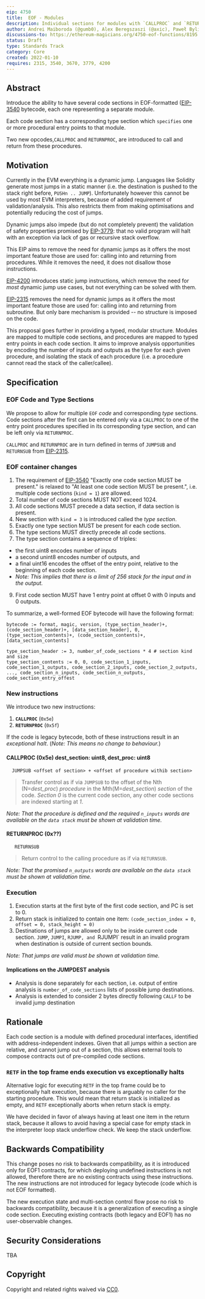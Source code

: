 ```yaml
---
eip: 4750
title:  EOF - Modules
description: Individual sections for modules with `CALLPROC` and `RETURNPROC` instructions
author: Andrei Maiboroda (@gumb0), Alex Beregszaszi (@axic), Paweł Bylica (@chfast)
discussions-to: https://ethereum-magicians.org/4750-eof-functions/8195
status: Draft
type: Standards Track
category: Core
created: 2022-01-10
requires: 2315, 3540, 3670, 3779, 4200
---
```


## Abstract

Introduce the ability to have several code sections in EOF-formatted ([EIP-3540](./eip-3540.md) bytecode, each one representing a separate module.

Each code section has a corresponding type section which `specifies` one or more procedural entry points to that module.

Two new opcodes,`CALLPROC` and `RETURNPROC`, are introduced to call and return from these procedures.

## Motivation

Currently in the EVM everything is a dynamic jump. Languages like Solidity generate most jumps in a static manner (i.e. the destination is pushed to the stack right before, `PUSHn .. JUMP`). Unfortunately however this cannot be used by most EVM interpreters, because of added requirement of validation/analysis. This also restricts them from making optimisations and potentially reducing the cost of jumps.

Dynamic jumps also impede (but do not completely prevent) the validation of safety properties promised by [EIP-3779](./eip-3779.md): that no valid program will halt with an 
exception via lack of gas or recursive stack overflow. 

This EIP aims to remove the need for dynamic jumps as it offers the most important feature those are used for: calling into and returning from procedures. While it removes the need, it does not disallow those instructions.

[EIP-4200](./eip-4200.md) introduces static jump instructions, which remove the need for *most* dynamic jump use cases, but not everything can be solved with them.

[EIP-2315](./eip-2315.md) removes the need for dynamic jumps as it offers the most important feature those are used for: calling into and returning from subroutine.  But only bare mechanism is provided -- no structure is imposed on the code.

This proposal goes further in providing a typed, modular structure.  Modules are mapped to multiple code sections, and procedures are mapped to typed entry points in each code section. It aims to improve analysis opportunities by encoding the number of inputs and outputs as the type for each given procedure, and isolating the stack of each procedure (i.e. a procedure cannot read the stack of the caller/callee).

## Specification

### EOF Code and Type Sections

We propose to allow for multiple `EOF` *code* and corresponding *type* sections.  Code sections after the first can be entered only via a `CALLPROC` to one of the entry point procedures specified in its corresponding type section, and can be left only via `RETURNPROC`.    

`CALLPROC` and `RETURNPROC` are in turn defined in terms of `JUMPSUB` and `RETURNSUB` from [EIP-2315](./eip-2315.md).


### EOF container changes

1. The requirement of [EIP-3540](./eip-3540.md) "Exactly one code section MUST be present." is relaxed to "At least one code section MUST be present.", i.e. multiple code sections (`kind = 1`) are allowed.
2. Total number of code sections MUST NOT exceed 1024.
3. All code sections MUST precede a data section, if data section is present.
4. New section with `kind = 3` is introduced called the *type section*.
5. Exactly one type section MUST be present for each code section.
6. The type sections MUST directly precede all code sections.
7. The type section contains a sequence of triples: 
* the first uint8 encodes number of inputs
* a second unint8 encodes number of outputs, and
* a final uint16 encodes the offset of the entry point, relative to the beginning of each code section.
* *Note: This implies that there is a limit of 256 stack for the input and in the output.*
9. First code section MUST have 1 entry point at offset 0 with 0 inputs and 0 outputs. 

To summarize, a well-formed EOF bytecode will have the following format:
```
bytecode := format, magic, version, (type_section_header)+, (code_section_header)+, [data_section_header], 0, (type_section_contents)+, (code_section_contents)+, [data_section_contents]

type_section_header := 3, number_of_code_sections * 4 # section kind and size
type_section_contents := 0, 0, code_section_1_inputs, code_section_1_outputs, code_section_2_inputs, code_section_2_outputs, ..., code_section_n_inputs, code_section_n_outputs, code_section_entry_offest
```

### New instructions

We introduce two new instructions:

1. **`CALLPROC`** (`0x5e`)
2. **`RETURNPROC`** (`0x5f`)

If the code is legacy bytecode, both of these instructions result in an *exceptional halt*. (*Note: This means no change to behaviour.*)

#### CALLPROC (0x5e) dest_section: uint8, dest_proc: uint8
 ```
   JUMPSUB <offset of section> + <offset of procedure withib section>
```
> Transfer control as if via `JUMPSUB` to the offset of the Nth (N=*dest_proc*) _procedure_ in the Mth(M=*dest_section*) _section_ of the code.  _Section 0_ is the current code section, any other code sections are indexed starting at _1_. 

 *Note: That the procedure is defined and the required `n_inputs` words are available on the `data stack` must be shown at validation time.* 

#### RETURNPROC (0x??)
```
   RETURNSUB
```
> Return control to the calling procedure as if via `RETURNSUB`.

*Note: That the promised `n_outputs` words are available on the `data stack` must be shown at validation time.*

### Execution

1. Execution starts at the first byte of the first code section, and PC is set to 0.
2. Return stack is initialized to contain one item: `(code_section_index = 0, offset = 0, stack_height = 0)`
3. Destinations of jumps are allowed only to be inside current code section. `JUMP`, `JUMPI`, `RJUMP, and `RJUMPI` result in an invalid program when destination is outside of current section bounds.

*Note: That jumps are valid must be shown at validation time.* 

#### Implications on the JUMPDEST analysis

- Analysis is done separately for each section, i.e. output of entire analysis is `number_of_code_sections` lists of possible jump destinations.
- Analysis is extended to consider 2 bytes directly following `CALLF` to be invalid jump destination

## Rationale

Each code section is a module with defined procedural interfaces, identified with address-independent indexes.  Given that all jumps within a section are relative, and cannot jump out of a section, this allows external tools to compose contracts out of pre-compiled code sections.

### `RETF` in the top frame ends execution vs exceptionally halts

Alternative logic for executing `RETF` in the top frame could be to exceptionally halt execution, because there is arguably no caller for the starting procedure. This would mean that return stack is initialized as empty, and `RETF` exceptionally aborts when return stack is empty.

We have decided in favor of always having at least one item in the return stack, because it allows to avoid having a special case for empty stack in the interpreter loop stack underflow check. We keep the stack underflow.

## Backwards Compatibility

This change poses no risk to backwards compatibility, as it is introduced only for EOF1 contracts, for which deploying undefined instructions is not allowed, therefore there are no existing contracts using these instructions. The new instructions are not introduced for legacy bytecode (code which is not EOF formatted).

The new execution state and multi-section control flow pose no risk to backwards compatibility, because it is a generalization of executing a single code section. Executing existing contracts (both legacy and EOF1) has no user-observable changes.

## Security Considerations

TBA

## Copyright

Copyright and related rights waived via [CC0](https://creativecommons.org/publicdomain/zero/1.0/).
